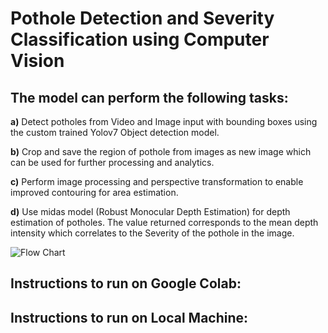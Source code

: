 # Pothole Detection and Severity Classification using Computer Vision 


## The model can perform the following tasks: 

**a)** Detect potholes from Video and Image input with bounding boxes using the custom trained Yolov7 Object detection model. 

**b)** Crop and save the region of pothole from images as new image which can be used for further processing and analytics. 

**c)** Perform image processing and perspective transformation to enable improved contouring for area estimation. 

**d)** Use midas model (Robust Monocular Depth Estimation) for depth estimation of potholes. The value returned corresponds to the mean depth intensity which correlates to the Severity of the pothole in the image. 

![Flow Chart](https://i.postimg.cc/mDDR0zQY/Microsoft-Teams-image.png) 


## Instructions to run on Google Colab: 



## Instructions to run on Local Machine:

